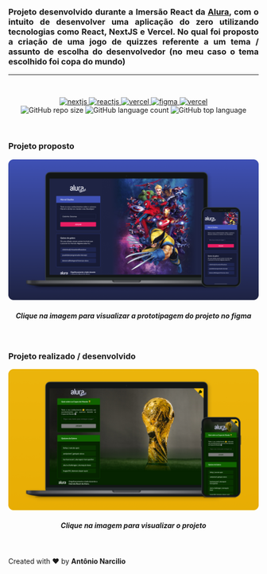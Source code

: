 
<h3 align="justify">
Projeto desenvolvido durante a Imersão React da <a href="https://www.alura.com.br">Alura</a>, com o intuito de desenvolver uma aplicação do zero utilizando tecnologias como React, NextJS e Vercel. No qual foi proposto a criação de uma jogo de quizzes referente a um tema / assunto de escolha do desenvolvedor (no meu caso o tema escolhido foi copa do mundo)
</h3>

---

<br/>
<p align="center">
<a href="https://nextjs.org">
 <img alt="nextjs" title="nextjs" src="https://img.shields.io/static/v1?label=next%20js&message=Framework%20react&style=social&logo=Next.js&logoColor=black" />
</a>

<a href="https://reactjs.org">
 <img alt="reactjs" title="reactjs" src="https://img.shields.io/static/v1?label=React&message=Javascript%20library&style=social&logo=React&logoColor=0088CC" />
</a>

<a href="https://vercel.com">
 <img alt="vercel" title="vercel" src="https://img.shields.io/static/v1?label=vercel&message=Deploy&&style=social&logo=Vercel" />
</a>

<a href="https://www.figma.com">
 <img alt="figma" title="figma" src="https://img.shields.io/static/v1?label=Figma&message=Project%20prototyping&style=social&logo=Figma&logoColor=F24E1E" />
</a>

<a href="https://vercel.com">
 <img alt="vercel" title="vercel" src="https://img.shields.io/static/v1?label=styled%20components&message=Library&color=000000&labelColor=000000&style=social&logo=styled-components&logoColor=DB7093" />
</a>

<br/>

<img alt="GitHub repo size" title="GitHub repo size" src="https://img.shields.io/github/repo-size/AntonioNarcilio/aluraquiz-copadomundo?color=000000&labelColor=fff&logo=GitHub&logoColor=000000" />

<img alt="GitHub language count" title="GitHub language count" src="https://img.shields.io/github/languages/count/AntonioNarcilio/aluraquiz-copadomundo?&color=000000&labelColor=fff" />

<img alt="GitHub top language" title="GitHub top language" src="https://img.shields.io/github/languages/top/AntonioNarcilio/aluraquiz-copadomundo?&color=000000&labelColor=fff" />

</p>

</br>

### Projeto proposto

<img src="./.github/aluraquiz-figma.png" />
<h5 align="center">
Clique na imagem para visualizar a prototipagem do projeto no figma
</h5>

<br/>

### Projeto realizado / desenvolvido
<img src="./.github/aluraquiz-copadomundo.png" />
<h5 align="center">
Clique na imagem para visualizar o projeto
</h5>

<br>






Created with ❤ by **Antônio Narcilio**